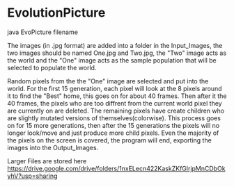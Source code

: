 # EvolutionPicture

java EvoPicture filename

The images (in .jpg format) are added into a folder in the Input_Images, the two images should be named One.jpg and Two.jpg, the "Two" image acts as the world and the "One" image acts as the sample population that will be selected to populate the world.

Random pixels from the the "One" image are selected and put into the world. For the first 15 generation, each pixel will look at the 8 pixels around it to find the "Best" home, this goes on for about 40 frames. Then after it the 40 frames, the pixels who are too diffrent from the current world pixel they are currently on are deleted. The remaining pixels have create children who are slightly mutated versions of themselves(colorwise). This process goes on for 15 more generations, then after the 15 generations the pixels will no longer look/move and just produce more child pixels. Even the majority of the pixels on the screen is covered, the program will end, exporting the images into the Output_Images.

Larger Files are stored here
https://drive.google.com/drive/folders/1nxELecn422KaskZKfGlrjpMnCDbOkyhV?usp=sharing

